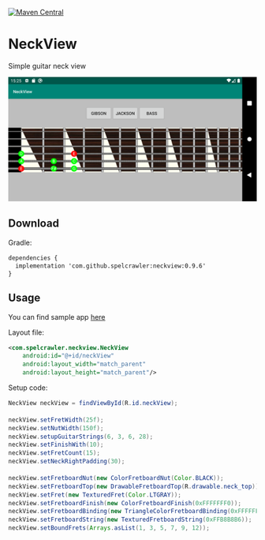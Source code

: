 [![Maven Central](https://maven-badges.herokuapp.com/maven-central/com.github.spelcrawler/neckview/badge.svg)](https://maven-badges.herokuapp.com/maven-central/com.github.spelcrawler/neckview)

# NeckView
Simple guitar neck view

![](static/screenshot.png)

Download
--------

Gradle:

```
dependencies {
  implementation 'com.github.spelcrawler:neckview:0.9.6'
}
```

Usage
-----

You can find sample app [here](https://github.com/Spelcrawler/NeckView/tree/master/app)

Layout file:

```xml
<com.spelcrawler.neckview.NeckView
    android:id="@+id/neckView"
    android:layout_width="match_parent"
    android:layout_height="match_parent"/>
```

Setup code:

```java
NeckView neckView = findViewById(R.id.neckView);

neckView.setFretWidth(25f);
neckView.setNutWidth(150f);
neckView.setupGuitarStrings(6, 3, 6, 28);
neckView.setFinishWith(10);
neckView.setFretCount(15);
neckView.setNeckRightPadding(30);

neckView.setFretboardNut(new ColorFretboardNut(Color.BLACK));
neckView.setFretboardTop(new DrawableFretboardTop(R.drawable.neck_top));
neckView.setFret(new TexturedFret(Color.LTGRAY));
neckView.setFretboardFinish(new ColorFretboardFinish(0xFFFFFFF0));
neckView.setFretboardBinding(new TriangleColorFretboardBinding(0xFFFFFFF0));
neckView.setFretboardString(new TexturedFretboardString(0xFFB8B8B6));
neckView.setBoundFrets(Arrays.asList(1, 3, 5, 7, 9, 12));

```


